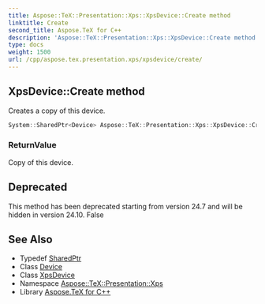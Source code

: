 ```yaml
---
title: Aspose::TeX::Presentation::Xps::XpsDevice::Create method
linktitle: Create
second_title: Aspose.TeX for C++
description: 'Aspose::TeX::Presentation::Xps::XpsDevice::Create method. Creates a copy of this device in C++.'
type: docs
weight: 1500
url: /cpp/aspose.tex.presentation.xps/xpsdevice/create/
---
```

## XpsDevice::Create method


Creates a copy of this device.

```cpp
System::SharedPtr<Device> Aspose::TeX::Presentation::Xps::XpsDevice::Create() override
```


### ReturnValue

Copy of this device.

## Deprecated
This method has been deprecated starting from version 24.7 and will be hidden in version 24.10. False 

## See Also

* Typedef [SharedPtr](../../../system/sharedptr/)
* Class [Device](../../../aspose.tex.presentation/device/)
* Class [XpsDevice](../)
* Namespace [Aspose::TeX::Presentation::Xps](../../)
* Library [Aspose.TeX for C++](../../../)
